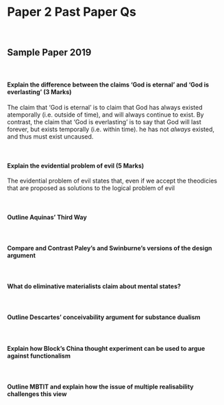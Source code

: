 # Paper 2 Past Paper Qs


</br>

## Sample Paper 2019

</br>

#### Explain the difference between the claims ‘God is eternal’ and ‘God is everlasting’ (3 Marks)

The claim that ‘God is eternal’ is to claim that God has always existed atemporally (i.e. outside of time), and will always continue to exist. By contrast, the claim that ‘God is everlasting’ is to say that God will last forever, but exists temporally (i.e. within time). he has not *always* existed, and thus must exist uncaused.

</br>

#### Explain the evidential problem of evil (5 Marks)

The evidential problem of evil states that, even if we accept the theodicies that are proposed as solutions to the logical problem of evil

</br>

#### Outline Aquinas’ Third Way

</br>

#### Compare and Contrast Paley’s and Swinburne’s versions of the design argument

</br>

#### What do eliminative materialists claim about mental states?

</br>

#### Outline Descartes’ conceivability argument for substance dualism

</br>

#### Explain how Block’s China thought experiment can be used to argue against functionalism

</br>

#### Outline MBTIT and explain how the issue of multiple realisability challenges this view